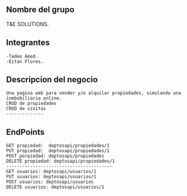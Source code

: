 

## Nombre del grupo

T&E SOLUTIONS.

## Integrantes
	-Tadeo Amed.
	-Eitan Flores.
## Descripcion del negocio
	Una pagina web para vender y/o alquilar propiedades, simulando una inmbobiliaria online.
	CRUD de propiedades
	CRUD de visitas
	--------------
## EndPoints	
	GET propiedad:  deptosapi/propiedades/1
	PUT propiedad:  deptosapi/propiedades/1
	POST porpiedad: deptosapi/propiedades
	DELETE propiedad: deptosapi/propiedades/1
	----------------------------------------
	GET usuarios: deptosapi/usuarios/1
	PUT usuarios: deptosapi/usuarios/1
	POST usuarios: deptosapi/usuarios
	DELETE usuarios: deptosapi/usuarios/1

